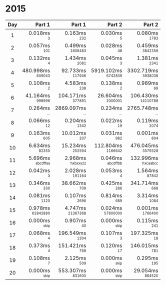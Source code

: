 # 2015

Day | Part 1 | Part 1 | Part 2 | Part 2
:---:|---:|---:|---:|---:
1 | 0.018ms <br/><sub><sup>3</sup></sub> | 0.163ms <br/><sub><sup>232</sup></sub> | 0.030ms <br/><sub><sup>5</sup></sub> | 0.080ms <br/><sub><sup>1783</sup></sub> 
2 | 0.057ms <br/><sub><sup>101</sup></sub> | 0.499ms <br/><sub><sup>1606483</sup></sub> | 0.028ms <br/><sub><sup>48</sup></sub> | 0.459ms <br/><sub><sup>3842356</sup></sub> 
3 | 0.132ms <br/><sub><sup>4</sup></sub> | 1.434ms <br/><sub><sup>2081</sup></sub> | 0.045ms <br/><sub><sup>3</sup></sub> | 1.381ms <br/><sub><sup>2341</sup></sub> 
4 | 480.998ms <br/><sub><sup>609043</sup></sub> | 92.733ms <br/><sub><sup>117946</sup></sub> | 5919.102ms <br/><sub><sup>6742839</sup></sub> | 3302.719ms <br/><sub><sup>3938038</sup></sub> 
5 | 0.108ms <br/><sub><sup>2</sup></sub> | 4.583ms <br/><sub><sup>238</sup></sub> | 0.138ms <br/><sub><sup>2</sup></sub> | 0.989ms <br/><sub><sup>69</sup></sub> 
6 | 41.164ms <br/><sub><sup>998996</sup></sub> | 104.171ms <br/><sub><sup>377891</sup></sub> | 26.604ms <br/><sub><sup>2000001</sup></sub> | 106.430ms <br/><sub><sup>14110788</sup></sub> 
7 | 0.264ms <br/><sub><sup>...</sup></sub> | 2869.097ms <br/><sub><sup>...</sup></sub> | 0.234ms <br/><sub><sup>...</sup></sub> | 2765.748ms <br/><sub><sup>...</sup></sub> 
8 | 0.066ms <br/><sub><sup>12</sup></sub> | 0.204ms <br/><sub><sup>1342</sup></sub> | 0.022ms <br/><sub><sup>19</sup></sub> | 0.119ms <br/><sub><sup>2074</sup></sub> 
9 | 0.163ms <br/><sub><sup>605</sup></sub> | 10.012ms <br/><sub><sup>207</sup></sub> | 0.031ms <br/><sub><sup>982</sup></sub> | 0.001ms <br/><sub><sup>804</sup></sub> 
10 | 6.634ms <br/><sub><sup>82350</sup></sub> | 15.234ms <br/><sub><sup>252594</sup></sub> | 112.804ms <br/><sub><sup>1166642</sup></sub> | 476.045ms <br/><sub><sup>3579328</sup></sub> 
11 | 5.696ms <br/><sub><sup>abcdffaa</sup></sub> | 2.968ms <br/><sub><sup>hxbxxyzz</sup></sub> | 0.046ms <br/><sub><sup>abcdffbb</sup></sub> | 132.996ms <br/><sub><sup>hxcaabcc</sup></sub> 
12 | 0.042ms <br/><sub><sup>3</sup></sub> | 2.028ms <br/><sub><sup>191164</sup></sub> | 0.053ms <br/><sub><sup>4</sup></sub> | 1.564ms <br/><sub><sup>87842</sup></sub> 
13 | 0.346ms <br/><sub><sup>330</sup></sub> | 38.662ms <br/><sub><sup>709</sup></sub> | 0.425ms <br/><sub><sup>286</sup></sub> | 341.714ms <br/><sub><sup>668</sup></sub> 
14 | 0.081ms <br/><sub><sup>1120</sup></sub> | 0.107ms <br/><sub><sup>2696</sup></sub> | 0.814ms <br/><sub><sup>689</sup></sub> | 3.314ms <br/><sub><sup>1084</sup></sub> 
15 | 0.978ms <br/><sub><sup>62842880</sup></sub> | 4.747ms <br/><sub><sup>21367368</sup></sub> | 0.024ms <br/><sub><sup>57600000</sup></sub> | 0.001ms <br/><sub><sup>1766400</sup></sub> 
16 | 0.000ms <br/><sub><sup>skip</sup></sub> | 0.907ms <br/><sub><sup>40</sup></sub> | 0.000ms <br/><sub><sup>skip</sup></sub> | 0.115ms <br/><sub><sup>241</sup></sub> 
17 | 0.068ms <br/><sub><sup>4</sup></sub> | 196.549ms <br/><sub><sup>1304</sup></sub> | 0.107ms <br/><sub><sup>3</sup></sub> | 197.325ms <br/><sub><sup>18</sup></sub> 
18 | 0.373ms <br/><sub><sup>4</sup></sub> | 151.421ms <br/><sub><sup>768</sup></sub> | 0.120ms <br/><sub><sup>17</sup></sub> | 146.015ms <br/><sub><sup>781</sup></sub> 
19 | 0.108ms <br/><sub><sup>7</sup></sub> | 2.125ms <br/><sub><sup>509</sup></sub> | 0.000ms <br/><sub><sup>skip</sup></sub> | 0.295ms <br/><sub><sup>195</sup></sub> 
20 | 0.000ms <br/><sub><sup>skip</sup></sub> | 553.307ms <br/><sub><sup>831600</sup></sub> | 0.000ms <br/><sub><sup>skip</sup></sub> | 29.054ms <br/><sub><sup>884520</sup></sub> 
